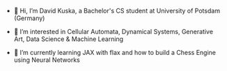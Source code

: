 - 👋 Hi, I’m David Kuska, a Bachelor's CS student at University of Potsdam (Germany)

- 👀 I’m interested in Cellular Automata, Dynamical Systems, Generative Art, Data Science & Machine Learning 

- 🌱 I’m currently learning JAX with flax and how to build a Chess Engine using Neural Networks

<!---
dkuska/dkuska is a ✨ special ✨ repository because its `README.md` (this file) appears on your GitHub profile.
You can click the Preview link to take a look at your changes.
--->
